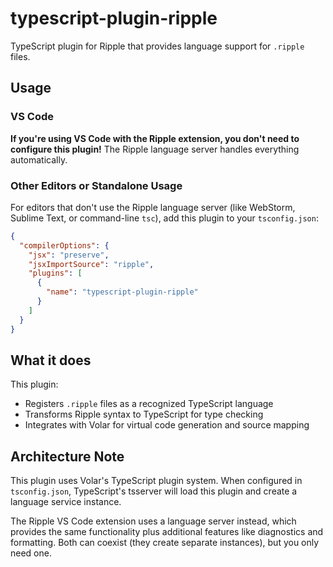 # typescript-plugin-ripple

TypeScript plugin for Ripple that provides language support for `.ripple` files.

## Usage

### VS Code

**If you're using VS Code with the Ripple extension, you don't need to configure this plugin!** The Ripple language server handles everything automatically.

### Other Editors or Standalone Usage

For editors that don't use the Ripple language server (like WebStorm, Sublime Text, or command-line `tsc`), add this plugin to your `tsconfig.json`:

```json
{
  "compilerOptions": {
    "jsx": "preserve",
    "jsxImportSource": "ripple",
    "plugins": [
      {
        "name": "typescript-plugin-ripple"
      }
    ]
  }
}
```

## What it does

This plugin:
- Registers `.ripple` files as a recognized TypeScript language
- Transforms Ripple syntax to TypeScript for type checking
- Integrates with Volar for virtual code generation and source mapping

## Architecture Note

This plugin uses Volar's TypeScript plugin system. When configured in `tsconfig.json`, TypeScript's tsserver will load this plugin and create a language service instance.

The Ripple VS Code extension uses a language server instead, which provides the same functionality plus additional features like diagnostics and formatting. Both can coexist (they create separate instances), but you only need one.
